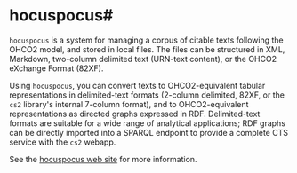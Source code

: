 # hocuspocus#

`hocuspocus` is a system for managing a corpus of citable texts following the OHCO2 model, and stored in local files.  The files can be structured in XML, Markdown, two-column delimited text (URN-text content), or the OHCO2 eXchange Format (82XF).  

Using `hocuspocus`, you can convert texts to OHCO2-equivalent tabular representations in delimited-text formats (2-column delimited, 82XF, or the `cs2` library's internal 7-column format), and to OHCO2-equivalent representations as directed graphs expressed in RDF.  Delimited-text formats are suitable for a wide range of analytical applications;  RDF graphs can be directly imported into a SPARQL endpoint to provide a complete CTS  service with the `cs2` webapp.

See the [hocuspocus web site](http://cite-architecture.github.io/hocuspocus/) for more information.
